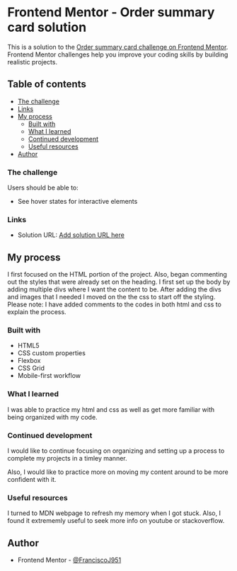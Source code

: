 # Frontend Mentor - Order summary card solution

This is a solution to the [Order summary card challenge on Frontend Mentor](https://www.frontendmentor.io/challenges/order-summary-component-QlPmajDUj). Frontend Mentor challenges help you improve your coding skills by building realistic projects. 

## Table of contents

  - [The challenge](#the-challenge)
  - [Links](#links)
- [My process](#my-process)
  - [Built with](#built-with)
  - [What I learned](#what-i-learned)
  - [Continued development](#continued-development)
  - [Useful resources](#useful-resources)
- [Author](#author)

### The challenge

Users should be able to:

- See hover states for interactive elements

### Links

- Solution URL: [Add solution URL here](https://franciscoj951.github.io/order-summary-component-main/)

## My process

I first focused on the HTML portion of the project. Also, began commenting out the styles that were already set on the heading. I first set up the body by adding multiple divs where I want the content to be. After adding the divs and images that I needed I moved on the the css to start off the styling. Please note: I have added comments to the codes in both html and css to explain the process.

### Built with

- HTML5 
- CSS custom properties
- Flexbox
- CSS Grid
- Mobile-first workflow

### What I learned

I was able to practice my html and css as well as get more familiar with being organized with my code.

### Continued development

I would like to continue focusing on organizing and setting up a process to complete my projects in a timley manner.

Also, I would like to practice more on moving my content around to be more confident with it.

### Useful resources

I turned to MDN webpage to refresh my memory when I got stuck. Also, I found it extrememly useful to seek more info on youtube or stackoverflow.

## Author

- Frontend Mentor - [@FranciscoJ951](https://www.frontendmentor.io/profile/FranciscoJ951)
